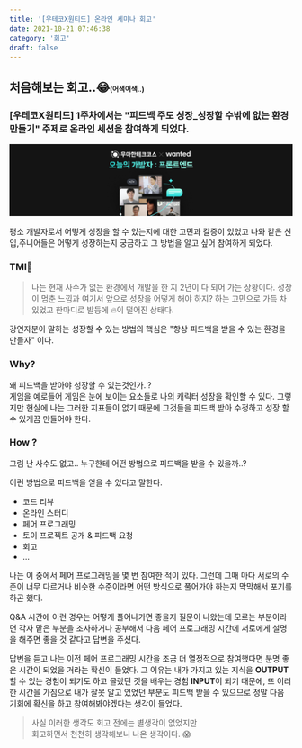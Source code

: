 ```yaml
---
title: '[우테코X원티드] 온라인 세미나 회고'
date: 2021-10-21 07:46:38
category: '회고'
draft: false
---
```



## 처음해보는 회고..😂<span style='font-size:12px;'>(어색어색..)</span>

### [우테코X원티드] 1주차에서는 "피드백 주도 성장_성장할 수밖에 없는 환경 만들기" 주제로 온라인 세션을 참여하게 되었다. 

![우테코X원티드](./images/우테코X원티드.jpg)

평소 개발자로서 어떻게 성장을 할 수 있는지에 대한 고민과 갈증이 있었고 나와 같은 신입,주니어들은 어떻게 성장하는지 궁금하고 그 방법을 알고 싶어 참여하게 되었다.


### TMI🥱
> 나는 현재 사수가 없는 환경에서 개발을 한 지 2년이 다 되어 가는 상황이다. 성장이 멈춘 느낌과 여기서 앞으로 성장을 어떻게 해야 하지? 하는 고민으로 가득 차 있었고 한마디로 발등에 🔥이 떨어진 상태다.

강연자분이 말하는 성장할 수 있는 방법의 핵심은 "항상 피드백을 받을 수 있는 환경을 만들자" 이다.


### Why?
 왜 피드백을 받아야 성장할 수 있는것인가..?  
 게임을 예로들어 게임은 눈에 보이는 요소들로 나의 캐릭터 성장을 확인할 수 있다.
 그렇지만 현실에 나는 그러한 지표들이 없기 때문에 그것들을 피드백 받아 수정하고 성장 할 수 있게끔 만들어야 한다.


### How ?
그럼 난 사수도 없고.. 누구한테 어떤 방법으로 피드백을 받을 수 있을까..?

이런 방법으로 피드백을 얻을 수 있다고 말한다.
 - 코드 리뷰
 - 온라인 스터디
 - 페어 프로그래밍
 - 토이 프로젝트 공개 & 피드백 요청
 - 회고 
 - ...

 나는 이 중에서 페어 프로그래밍을 몇 번 참여한 적이 있다. 그런데 그때 마다 서로의 수준이 너무 다르거나 비슷한 수준이라면 어떤 방식으로 풀어가야 하는지 막막해서 포기를 하곤 했다.
 
 Q&A 시간에 이런 경우는 어떻게 풀어나가면 좋을지 질문이 나왔는데 모르는 부분이라면 각자 맡은 부분을 조사하거나 공부해서 다음 페어 프로그래밍 시간에 서로에게 설명을 해주면 좋을 것 같다고 답변을 주셨다.

 답변을 듣고 나는 이전 페어 프로그래밍 시간을 조금 더 열정적으로 참여했다면 분명 좋은 시간이 되었을 거라는 확신이 들었다. 
 그 이유는 내가 가지고 있는 지식을 **OUTPUT** 할 수 있는 경험이 되기도 하고 몰랐던 것을 배우는 경험 **INPUT**이 되기 때문에, 또 이러한 시간을 가짐으로 내가 잘못 알고 있었던 부분도 피드백 받을 수 있으므로 정말 다음 기회에 확신을 하고 참여해봐야겠다는 생각이 들었다. 

  > 사실 이러한 생각도 회고 전에는 별생각이 없었지만  
  > 회고하면서 천천히 생각해보니 나온 생각이다. 😱

